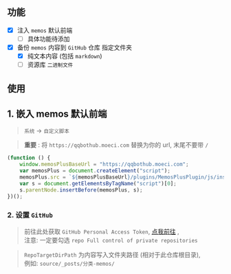 
## 功能


- [x] 注入 `memos` 默认前端
  - [ ] 具体功能待添加 
- [x] 备份 `memos` 内容到 `GitHub` 仓库 指定文件夹
  - [x] 纯文本内容 (包括 `markdown`)
  - [ ] 资源库 `二进制文件`

## 使用

## 1. 嵌入 memos 默认前端

> `系统` -> `自定义脚本` 

> **重要** : 将 `https://qqbothub.moeci.com` 替换为你的 url, 末尾不要带 `/`

```javascript
(function () {
    window.memosPlusBaseUrl = "https://qqbothub.moeci.com";
    var memosPlus = document.createElement("script");
    memosPlus.src = `${memosPlusBaseUrl}/plugins/MemosPlusPlugin/js/insert.js`;
    var s = document.getElementsByTagName("script")[0];
    s.parentNode.insertBefore(memosPlus, s);
})();
```


### 2. 设置 `GitHub`

> 前往此处获取 `GitHub Personal Access Token`, [点我前往](https://github.com/settings/tokens/new) ,       
> 注意: 一定要勾选 `repo Full control of private repositories`

> `RepoTargetDirPath` 为内容写入文件夹路径 (相对于此仓库根目录),      
> 例如: `source/_posts/分类-memos/`




<!-- Matomo Image Tracker-->
<img referrerpolicy="no-referrer-when-downgrade" src="https://matomo.moeci.com/matomo.php?idsite=2&amp;rec=1&amp;action_name=Plugins.MemosPlus-v0.1.1.README" style="border:0" alt="" />
<!-- End Matomo -->



<!-- ## 临时 -->


<!-- https://memos.moeci.com/o/r/1/500440a7-04c2-4feb-a76b-e7fada60e7c7.jpg -->


<!-- https://memos.moeci.com/api/memo?rowStatus=NORMAL&offset=20&limit=20 -->


